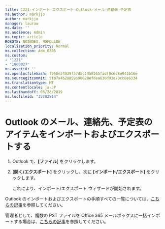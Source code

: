 ```yaml
---
title: 1221-インポート-エクスポート-Outlook-メール-連絡先-予定表
ms.author: markjjo
author: markjjo
manager: lauraw
ms.date: ''
ms.audience: Admin
ms.topic: article
ROBOTS: NOINDEX, NOFOLLOW
localization_priority: Normal
ms.collection: Adm_O365
ms.custom:
- "1221"
- "1800027"
ms.assetid: ''
ms.openlocfilehash: f950e24039f57d5c1458265fadf0c6c8e943b16e
ms.sourcegitcommit: 5fb7a4b28859690020efdea630d03e70cc0e6334
ms.translationtype: MT
ms.contentlocale: ja-JP
ms.lasthandoff: 06/28/2019
ms.locfileid: "35382814"
---
```

# <a name="import-and-export-outlook-email-contacts-and-calendar-items"></a>Outlook のメール、連絡先、予定表のアイテムをインポートおよびエクスポートする

1. Outlook で、**[ファイル]** をクリックします。

2. **[開く/エクスポート]** をクリックし、次に **[インポート/エクスポート]** をクリックします。

    これにより、インポート/エクスポート ウィザードが開始されます。

Outlook のインポートおよびエクスポートの手順すべての一覧については、[こちらの記事](https://support.office.com/article/import-and-export-outlook-email-contacts-and-calendar-92577192-3881-4502-b79d-c3bbada6c8ef)を参照してください。

管理者として、複数の PST ファイルを Office 365 メールボックスに一括インポートする場合は、[こちらの記事](https://docs.microsoft.com/office365/securitycompliance/use-network-upload-to-import-pst-files)を参照してください。